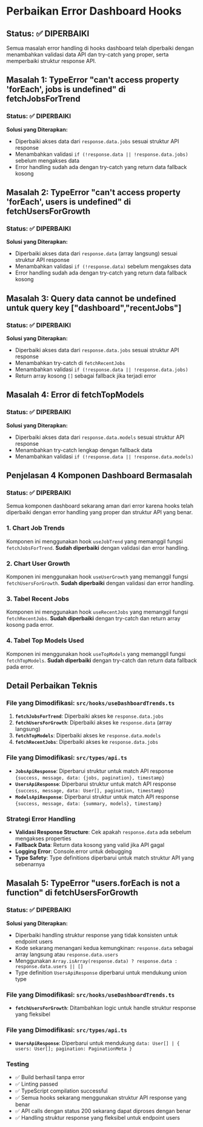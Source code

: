 # Perbaikan Error Dashboard Hooks

## Status: ✅ DIPERBAIKI

Semua masalah error handling di hooks dashboard telah diperbaiki dengan menambahkan validasi data API dan try-catch yang proper, serta memperbaiki struktur response API.

## Masalah 1: TypeError "can't access property 'forEach', jobs is undefined" di fetchJobsForTrend

### Status: ✅ DIPERBAIKI

**Solusi yang Diterapkan:**
- Diperbaiki akses data dari `response.data.jobs` sesuai struktur API response
- Menambahkan validasi `if (!response.data || !response.data.jobs)` sebelum mengakses data
- Error handling sudah ada dengan try-catch yang return data fallback kosong

## Masalah 2: TypeError "can't access property 'forEach', users is undefined" di fetchUsersForGrowth

### Status: ✅ DIPERBAIKI

**Solusi yang Diterapkan:**
- Diperbaiki akses data dari `response.data` (array langsung) sesuai struktur API response
- Menambahkan validasi `if (!response.data)` sebelum mengakses data
- Error handling sudah ada dengan try-catch yang return data fallback kosong

## Masalah 3: Query data cannot be undefined untuk query key ["dashboard","recentJobs"]

### Status: ✅ DIPERBAIKI

**Solusi yang Diterapkan:**
- Diperbaiki akses data dari `response.data.jobs` sesuai struktur API response
- Menambahkan try-catch di `fetchRecentJobs`
- Menambahkan validasi `if (!response.data || !response.data.jobs)`
- Return array kosong `[]` sebagai fallback jika terjadi error

## Masalah 4: Error di fetchTopModels

### Status: ✅ DIPERBAIKI

**Solusi yang Diterapkan:**
- Diperbaiki akses data dari `response.data.models` sesuai struktur API response
- Menambahkan try-catch lengkap dengan fallback data
- Menambahkan validasi `if (!response.data || !response.data.models)`

## Penjelasan 4 Komponen Dashboard Bermasalah

### Status: ✅ DIPERBAIKI

Semua komponen dashboard sekarang aman dari error karena hooks telah diperbaiki dengan error handling yang proper dan struktur API yang benar.

### 1. Chart Job Trends
Komponen ini menggunakan hook `useJobTrend` yang memanggil fungsi `fetchJobsForTrend`. **Sudah diperbaiki** dengan validasi dan error handling.

### 2. Chart User Growth  
Komponen ini menggunakan hook `useUserGrowth` yang memanggil fungsi `fetchUsersForGrowth`. **Sudah diperbaiki** dengan validasi dan error handling.

### 3. Tabel Recent Jobs
Komponen ini menggunakan hook `useRecentJobs` yang memanggil fungsi `fetchRecentJobs`. **Sudah diperbaiki** dengan try-catch dan return array kosong pada error.

### 4. Tabel Top Models Used
Komponen ini menggunakan hook `useTopModels` yang memanggil fungsi `fetchTopModels`. **Sudah diperbaiki** dengan try-catch dan return data fallback pada error.

## Detail Perbaikan Teknis

### File yang Dimodifikasi: `src/hooks/useDashboardTrends.ts`

1. **`fetchJobsForTrend`**: Diperbaiki akses ke `response.data.jobs`
2. **`fetchUsersForGrowth`**: Diperbaiki akses ke `response.data` (array langsung)
3. **`fetchTopModels`**: Diperbaiki akses ke `response.data.models`
4. **`fetchRecentJobs`**: Diperbaiki akses ke `response.data.jobs`

### File yang Dimodifikasi: `src/types/api.ts`

- **`JobsApiResponse`**: Diperbarui struktur untuk match API response `{success, message, data: {jobs, pagination}, timestamp}`
- **`UsersApiResponse`**: Diperbarui struktur untuk match API response `{success, message, data: User[], pagination, timestamp}`
- **`ModelsApiResponse`**: Diperbarui struktur untuk match API response `{success, message, data: {summary, models}, timestamp}`

### Strategi Error Handling
- **Validasi Response Structure**: Cek apakah `response.data` ada sebelum mengakses properties
- **Fallback Data**: Return data kosong yang valid jika API gagal
- **Logging Error**: Console.error untuk debugging
- **Type Safety**: Type definitions diperbarui untuk match struktur API yang sebenarnya

## Masalah 5: TypeError "users.forEach is not a function" di fetchUsersForGrowth

### Status: ✅ DIPERBAIKI

**Solusi yang Diterapkan:**
- Diperbaiki handling struktur response yang tidak konsisten untuk endpoint users
- Kode sekarang menangani kedua kemungkinan: `response.data` sebagai array langsung atau `response.data.users`
- Menggunakan `Array.isArray(response.data) ? response.data : response.data.users || []`
- Type definition `UsersApiResponse` diperbarui untuk mendukung union type

### File yang Dimodifikasi: `src/hooks/useDashboardTrends.ts`
- **`fetchUsersForGrowth`**: Ditambahkan logic untuk handle struktur response yang fleksibel

### File yang Dimodifikasi: `src/types/api.ts`
- **`UsersApiResponse`**: Diperbarui untuk mendukung `data: User[] | { users: User[]; pagination: PaginationMeta }`

### Testing
- ✅ Build berhasil tanpa error
- ✅ Linting passed
- ✅ TypeScript compilation successful
- ✅ Semua hooks sekarang menggunakan struktur API response yang benar
- ✅ API calls dengan status 200 sekarang dapat diproses dengan benar
- ✅ Handling struktur response yang fleksibel untuk endpoint users
